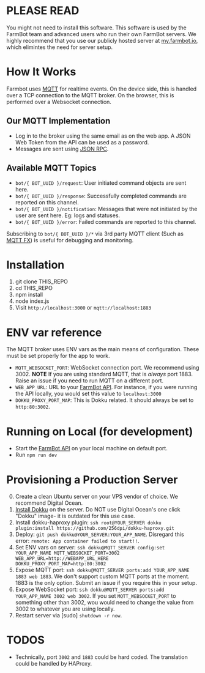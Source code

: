 # PLEASE READ

You might not need to install this software. This software is used by the FarmBot team and advanced users who run their own FarmBot servers. We highly recommend that you use our publicly hosted server at [my.farmbot.io](http://my.farmbot.io), which elimintes the need for server setup.

# How It Works

Farmbot uses [MQTT](https://en.wikipedia.org/wiki/MQTT) for realtime events. On the device side, this is handled over a TCP connection to the MQTT broker. On the browser, this is performed over a Websocket connection.

## Our MQTT Implementation

 * Log in to the broker using the same email as on the web app. A JSON Web Token from the API can be used as a password.
 * Messages are sent using [JSON RPC](https://en.wikipedia.org/wiki/JSON-RPC).

## Available MQTT Topics

 * `bot/{ BOT_UUID }/request`: User initiated command objects are sent here. 
 * `bot/{ BOT_UUID }/response`: Successfully completed commands are reported on this channel.
 * `bot/{ BOT_UUID }/notification`: Messages that were not initiated by the user are sent here. Eg: logs and statuses.
 * `bot/{ BOT_UUID }/error`: Failed commands are reported to this channel.

Subscribing to `bot/{ BOT_UUID }/*` via 3rd party MQTT client (Such as [MQTT FX](http://mqttfx.jfx4ee.org/index.php/download)) is useful for debugging and monitoring.

# Installation

1. git clone THIS_REPO
2. cd THIS_REPO
3. npm install
4. node index.js
5. Visit `http://localhost:3000` or `mqtt://localhost:1883`

# ENV var reference

The MQTT broker uses ENV vars as the main means of configuration. These must be set properly for the app to work.

* `MQTT_WEBSOCKET_PORT`: WebSocket connection port. We recommend using 3002. **NOTE** If you are using standard MQTT, that is *always* port 1883. Raise an issue if you need to run MQTT on a different port.
* `WEB_APP_URL`: URL to your [FarmBot API](https://github.com/FarmBot/Farmbot-Web-API). For instance, if you were running the API locally, you would set this value to `localhost:3000`
* `DOKKU_PROXY_PORT_MAP`: This is Dokku related. It should always be set to `http:80:3002`.

# Running on Local (for development)

 * Start the [FarmBot API](https://github.com/FarmBot/Farmbot-Web-API) on your local machine on default port.
 * Run `npm run dev`

# Provisioning a Production Server

0. Create a clean Ubuntu server on your VPS vendor of choice. We recommend Digital Ocean.
0. [Install Dokku](https://github.com/dokku/dokku#installing) on the server. Do NOT use Digital Ocean's one click "Dokku" image- it is outdated for this use case. 
0. Install dokku-haproxy plugin: `ssh root@YOUR_SERVER dokku plugin:install https://github.com/256dpi/dokku-haproxy.git`
0. Deploy: `git push dokku@YOUR_SERVER:YOUR_APP_NAME`. Disregard this error: `remote: App container failed to start!!`.
0. Set ENV vars on server: `ssh dokku@MQTT_SERVER config:set YOUR_APP_NAME MQTT_WEBSOCKET_PORT=3002 WEB_APP_URL=http://WEBAPP_URL_HERE DOKKU_PROXY_PORT_MAP=http:80:3002`
0. Expose MQTT port: `ssh dokku@MQTT_SERVER ports:add YOUR_APP_NAME 1883 web 1883`. We don't support custom MQTT ports at the moment. 1883 is the only option. Submit an issue if you require this in your setup.
0. Expose WebSocket port: `ssh dokku@MQTT_SERVER ports:add YOUR_APP_NAME 3002 web 3002`. If you set `MQTT_WEBSOCKET_PORT` to something other than 3002, wou would need to change the value from 3002 to whatever you are using locally.
0. Restart server via [sudo] `shutdown -r now`.

# TODOS

 * Technically, port `3002` and `1883` could be hard coded. The translation could be handled by HAProxy.